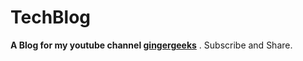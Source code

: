 # TechBlog
 
**A Blog for my youtube channel [gingergeeks](https://www.youtube.com/channel/UCX8P_ODfKT9AHYCnzj1mrcw)** . Subscribe and Share.

